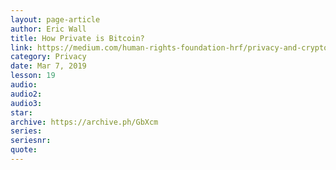 ```yaml
---
layout: page-article
author: Eric Wall
title: How Private is Bitcoin?
link: https://medium.com/human-rights-foundation-hrf/privacy-and-cryptocurrency-part-i-how-private-is-bitcoin-e3a4071f8fff
category: Privacy
date: Mar 7, 2019
lesson: 19
audio: 
audio2: 
audio3: 
star: 
archive: https://archive.ph/GbXcm
series: 
seriesnr: 
quote: 
---
```

